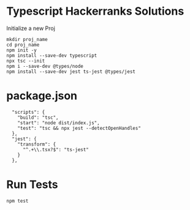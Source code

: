 # Typescript Hackerranks Solutions

Initialize a new Proj 

```
mkdir proj_name
cd proj_name
npm init -y
npm install --save-dev typescript
npx tsc --init
npm i --save-dev @types/node
npm install --save-dev jest ts-jest @types/jest
```

# package.json
```
  "scripts": {
    "build": "tsc",
    "start": "node dist/index.js",
    "test": "tsc && npx jest --detectOpenHandles"
  },
  "jest": {
    "transform": {
      "^.+\\.tsx?$": "ts-jest"
    }
  },
```

# Run Tests

```
npm test
```